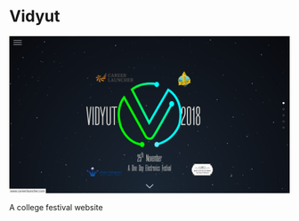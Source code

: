 <h1>Vidyut</h1>

<p align="center">
  <img src="https://github.com/import-keshav/vidyut/blob/master/static/img/Screenshot%20from%202018-10-24%2019-10-08.png">
</p>

A college festival website
